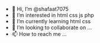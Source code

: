 - 👋 Hi, I’m @shafaat7075
- 👀 I’m interested in html css js php
- 🌱 I’m currently learning html css
- 💞️ I’m looking to collaborate on ...
- 📫 How to reach me ...

<!---
shafaat7075/shafaat7075 is a ✨ special ✨ repository because its `README.md` (this file) appears on your GitHub profile.
You can click the Preview link to take a look at your changes.
--->
